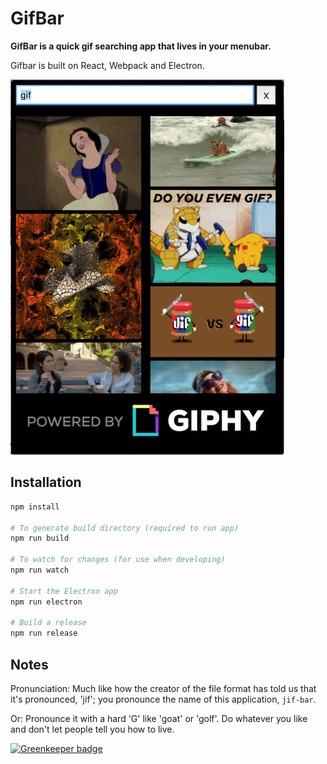 # GifBar

**GifBar is a quick gif searching app that lives in your menubar.**

Gifbar is built on React, Webpack and Electron.

![screenshot](./media/screenshot.png)

## Installation


```bash
npm install

# To generate build directory (required to run app)
npm run build

# To watch for changes (for use when developing)
npm run watch

# Start the Electron app
npm run electron

# Build a release
npm run release
```

## Notes

Pronunciation: Much like how the creator of the file format has told us that it's pronounced, 'jif'; you pronounce the name of this application, `jif-bar`.

Or: Pronounce it with a hard 'G' like 'goat' or 'golf'. Do whatever you like and don't let people tell you how to live.

[![Greenkeeper badge](https://badges.greenkeeper.io/adamweeks/gifbar.svg)](https://greenkeeper.io/)
